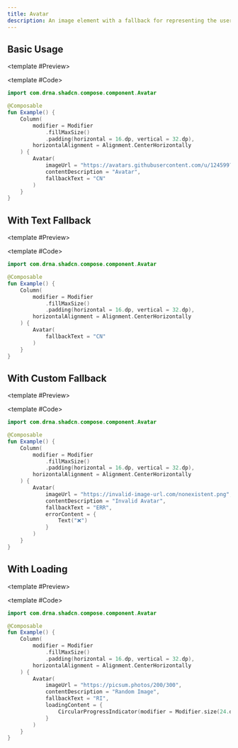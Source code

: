 ```yaml
---
title: Avatar
description: An image element with a fallback for representing the user.
---
```


<DocsPage 
    :title="frontmatter.title" 
    :description="frontmatter.description"
    path="views/components/Avatar.md">

## Basic Usage

<TabPreview>

<template #Preview>
<Preview name="avatar" variant="default"/>
</template>

<template #Code>

```kotlin
import com.drna.shadcn.compose.component.Avatar

@Composable
fun Example() {
    Column(
        modifier = Modifier
            .fillMaxSize()
            .padding(horizontal = 16.dp, vertical = 32.dp),
        horizontalAlignment = Alignment.CenterHorizontally
    ) {
        Avatar(
            imageUrl = "https://avatars.githubusercontent.com/u/124599?v=4",
            contentDescription = "Avatar",
            fallbackText = "CN"
        )
    }
}
```

</template>

</TabPreview>

## With Text Fallback

<TabPreview>

<template #Preview>
<Preview name="avatar" variant="with-text-fallback"/>
</template>

<template #Code>

```kotlin
import com.drna.shadcn.compose.component.Avatar

@Composable
fun Example() {
    Column(
        modifier = Modifier
            .fillMaxSize()
            .padding(horizontal = 16.dp, vertical = 32.dp),
        horizontalAlignment = Alignment.CenterHorizontally
    ) {
        Avatar(
            fallbackText = "CN"
        )
    }
}
```

</template>

</TabPreview>

## With Custom Fallback

<TabPreview>

<template #Preview>
<Preview name="avatar" variant="with-custom-fallback"/>
</template>

<template #Code>

```kotlin
import com.drna.shadcn.compose.component.Avatar

@Composable
fun Example() {
    Column(
        modifier = Modifier
            .fillMaxSize()
            .padding(horizontal = 16.dp, vertical = 32.dp),
        horizontalAlignment = Alignment.CenterHorizontally
    ) {
        Avatar(
            imageUrl = "https://invalid-image-url.com/nonexistent.png",
            contentDescription = "Invalid Avatar",
            fallbackText = "ERR",
            errorContent = {
                Text("❌")
            }
        )
    }
}
```

</template>

</TabPreview>

## With Loading

<TabPreview>

<template #Preview>
<Preview name="avatar" variant="with-loading" assetExtension=".gif"/>
</template>

<template #Code>

```kotlin
import com.drna.shadcn.compose.component.Avatar

@Composable
fun Example() {
    Column(
        modifier = Modifier
            .fillMaxSize()
            .padding(horizontal = 16.dp, vertical = 32.dp),
        horizontalAlignment = Alignment.CenterHorizontally
    ) {
        Avatar(
            imageUrl = "https://picsum.photos/200/300",
            contentDescription = "Random Image",
            fallbackText = "RI",
            loadingContent = {
                CircularProgressIndicator(modifier = Modifier.size(24.dp), color = MaterialTheme.shadcnColors.primary)
            }
        )
    }
}
```

</template>

</TabPreview>

</DocsPage>
